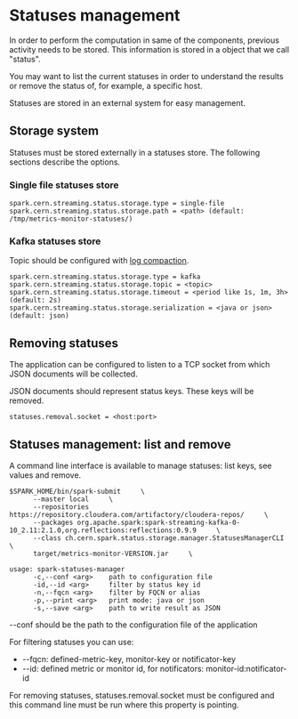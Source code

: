 # Statuses management

In order to perform the computation in same of the components, previous activity needs to be stored. This information is stored in a object that we call "status".

You may want to list the current statuses in order to understand the results or remove the status of, for example, a specific host.

Statuses are stored in an external system for easy management.

## Storage system

Statuses must be stored externally in a statuses store. The following sections describe the options.

### Single file statuses store

```
spark.cern.streaming.status.storage.type = single-file
spark.cern.streaming.status.storage.path = <path> (default: /tmp/metrics-monitor-statuses/)
```

### Kafka statuses store

Topic should be configured with [log compaction](https://kafka.apache.org/documentation/#compaction).

```
spark.cern.streaming.status.storage.type = kafka
spark.cern.streaming.status.storage.topic = <topic>
spark.cern.streaming.status.storage.timeout = <period like 1s, 1m, 3h> (default: 2s)
spark.cern.streaming.status.storage.serialization = <java or json> (default: json)
```

## Removing statuses

The application can be configured to listen to a TCP socket from which JSON documents will be collected.

JSON documents should represent status keys. These keys will be removed.

```
statuses.removal.socket = <host:port>
```

## Statuses management: list and remove

A command line interface is available to manage statuses: list keys, see values and remove.

```
$SPARK_HOME/bin/spark-submit     \
      --master local     \
      --repositories https://repository.cloudera.com/artifactory/cloudera-repos/     \
      --packages org.apache.spark:spark-streaming-kafka-0-10_2.11:2.1.0,org.reflections:reflections:0.9.9     \
      --class ch.cern.spark.status.storage.manager.StatusesManagerCLI     \
      target/metrics-monitor-VERSION.jar     \
	
usage: spark-statuses-manager
      -c,--conf <arg>    path to configuration file
      -id,--id <arg>     filter by status key id
      -n,--fqcn <arg>    filter by FQCN or alias
      -p,--print <arg>   print mode: java or json
      -s,--save <arg>    path to write result as JSON
```

--conf should be the path to the configuration file of the application

For filtering statuses you can use:
* --fqcn: defined-metric-key, monitor-key or notificator-key
* --id: defined metric or monitor id, for notificators: monitor-id:notificator-id

For removing statuses, statuses.removal.socket must be configured and this command line must be run where this property is pointing.




